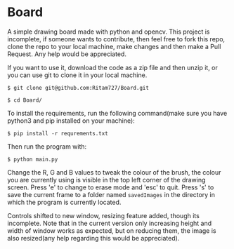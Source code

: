 # Board

A simple drawing board made with python and opencv. This project is incomplete, if someone wants to contribute, then feel free to fork this repo, clone the repo to your local machine, make changes and then make a Pull Request. Any help would be appreciated.

If you want to use it, download the code as a zip file and then unzip it, or you can use git to clone it in your local machine.

`$ git clone git@github.com:Ritam727/Board.git`

`$ cd Board/`

To install the requirements, run the following command(make sure you have python3 and pip installed on your machine):

`$ pip install -r requrements.txt`

Then run the program with:

`$ python main.py`

Change the R, G and B values to tweak the colour of the brush, the colour you are currently using is visible in the top left corner of the drawing screen. Press 'e' to change to erase mode and 'esc' to quit. Press 's' to save the current frame to a folder named `savedImages` in the directory in which the program is currently located.

Controls shifted to new window, resizing feature added, though its incomplete. Note that in the current version only increasing height and width of window works as expected, but on reducing them, the image is also resized(any help regarding this would be appreciated).
